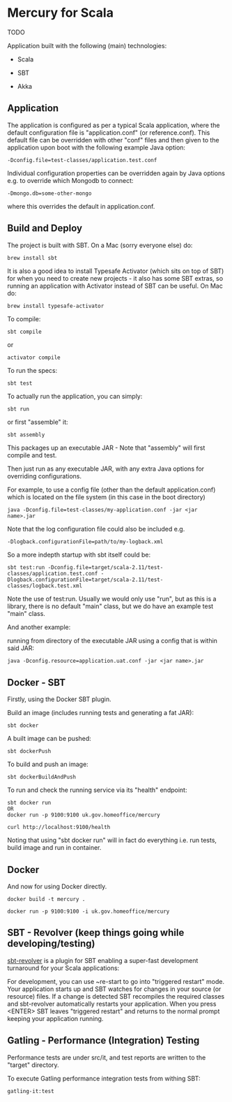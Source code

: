 Mercury for Scala
=================
TODO

Application built with the following (main) technologies:

- Scala

- SBT

- Akka

Application
-----------
The application is configured as per a typical Scala application, where the default configuration file is "application.conf" (or reference.conf).
This default file can be overridden with other "conf" files and then given to the application upon boot with the following example Java option:
```
-Dconfig.file=test-classes/application.test.conf
```

Individual configuration properties can be overridden again by Java options e.g. to override which Mongodb to connect:
```
-Dmongo.db=some-other-mongo
```

where this overrides the default in application.conf.

Build and Deploy
----------------
The project is built with SBT. On a Mac (sorry everyone else) do:
```
brew install sbt
```

It is also a good idea to install Typesafe Activator (which sits on top of SBT) for when you need to create new projects - it also has some SBT extras, so running an application with Activator instead of SBT can be useful. On Mac do:
```
brew install typesafe-activator
```

To compile:
```
sbt compile
```

or
```
activator compile
```

To run the specs:
```
sbt test
```

To actually run the application, you can simply:
```
sbt run
```

or first "assemble" it:
```
sbt assembly
```

This packages up an executable JAR - Note that "assembly" will first compile and test.

Then just run as any executable JAR, with any extra Java options for overriding configurations.

For example, to use a config file (other than the default application.conf) which is located on the file system (in this case in the boot directory)
```
java -Dconfig.file=test-classes/my-application.conf -jar <jar name>.jar
```

Note that the log configuration file could also be included e.g.
```bash
-Dlogback.configurationFile=path/to/my-logback.xml
```

So a more indepth startup with sbt itself could be:
```
sbt test:run -Dconfig.file=target/scala-2.11/test-classes/application.test.conf -Dlogback.configurationFile=target/scala-2.11/test-classes/logback.test.xml
```

Note the use of test:run. Usually we would only use "run", but as this is a library, there is no default "main" class, but we do have an example test "main" class.

And another example:

running from directory of the executable JAR using a config that is within said JAR:
```
java -Dconfig.resource=application.uat.conf -jar <jar name>.jar
```

Docker - SBT
------------
Firstly, using the Docker SBT plugin.

Build an image (includes running tests and generating a fat JAR):
```
sbt docker
```

A built image can be pushed:
```
sbt dockerPush
```

To build and push an image:
```
sbt dockerBuildAndPush
```

To run and check the running service via its "health" endpoint:
```
sbt docker run
OR
docker run -p 9100:9100 uk.gov.homeoffice/mercury

curl http://localhost:9100/health
```

Noting that using "sbt docker run" will in fact do everything i.e. run tests, build image and run in container.

Docker
------
And now for using Docker directly.

```
docker build -t mercury .

docker run -p 9100:9100 -i uk.gov.homeoffice/mercury
```

SBT - Revolver (keep things going while developing/testing)
-----------------------------------------------------------
[sbt-revolver](https://github.com/spray/sbt-revolver) is a plugin for SBT enabling a super-fast development turnaround for your Scala applications:

For development, you can use ~re-start to go into "triggered restart" mode.
Your application starts up and SBT watches for changes in your source (or resource) files.
If a change is detected SBT recompiles the required classes and sbt-revolver automatically restarts your application. 
When you press &lt;ENTER&gt; SBT leaves "triggered restart" and returns to the normal prompt keeping your application running.

Gatling - Performance (Integration) Testing
-------------------------------------------
Performance tests are under src/it, and test reports are written to the "target" directory.

To execute Gatling performance integration tests from withing SBT:
```
gatling-it:test
```